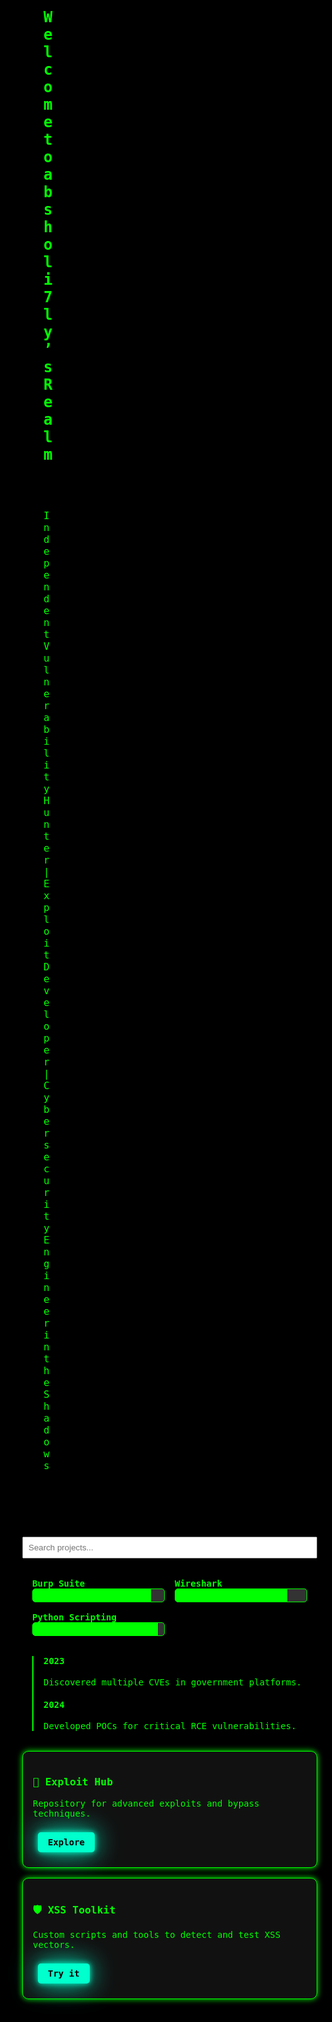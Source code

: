 <!DOCTYPE html><html lang="en">
<head>
  <meta charset="UTF-8">
  <meta name="viewport" content="width=device-width, initial-scale=1.0">
  <title>absholi7ly - Cybersecurity Engineer</title>
  <link rel="stylesheet" href="https://cdnjs.cloudflare.com/ajax/libs/font-awesome/6.4.0/css/all.min.css">
  <link href="https://fonts.googleapis.com/css2?family=Share+Tech+Mono&display=swap" rel="stylesheet">
  <style>
    body {
      margin: 0;
      font-family: 'Share Tech Mono', monospace;
      background-color: #000;
      color: #0f0;
      overflow-x: hidden;
    }
    .matrix {
      position: fixed;
      top: 0;
      left: 0;
      width: 100vw;
      height: 100vh;
      background: black;
      z-index: -1;
    }
    canvas {
      display: block;
    }
    .terminal {
      background-color: rgba(0, 0, 0, 0.8);
      border: 2px solid #0f0;
      padding: 1rem;
      margin: 2rem;
      font-size: 1rem;
      white-space: pre-wrap;
      animation: typing 3s steps(30, end), blink-caret 0.75s step-end infinite;
    }
    @keyframes typing {
      from { width: 0; }
      to { width: 100%; }
    }
    @keyframes blink-caret {
      from, to { border-color: transparent; }
      50% { border-color: #0f0; }
    }
    .btn {
      display: inline-block;
      background: #00ffcc;
      color: #000;
      padding: 0.5rem 1rem;
      margin: 0.5rem;
      text-decoration: none;
      font-weight: bold;
      border-radius: 5px;
      box-shadow: 0 0 10px #00ffcc, 0 0 40px #00ffcc;
    }
    .project-card {
      background: #111;
      padding: 1rem;
      margin: 1rem;
      border: 1px solid #0f0;
      border-radius: 10px;
      box-shadow: 0 0 10px #0f0;
    }
    .skills-grid {
      display: grid;
      grid-template-columns: repeat(auto-fit, minmax(150px, 1fr));
      gap: 1rem;
      margin: 2rem;
    }
    .skill-bar {
      background: #333;
      border: 1px solid #0f0;
      height: 20px;
      border-radius: 5px;
      overflow: hidden;
    }
    .skill-bar-fill {
      height: 100%;
      background: #0f0;
      width: 80%;
    }
    .timeline {
      margin: 2rem;
      border-left: 2px solid #0f0;
      padding-left: 1rem;
    }
    .timeline-entry {
      margin: 1rem 0;
    }
    .search {
      margin: 1rem;
    }
  </style>
</head>
<body>
  <canvas class="matrix"></canvas>  <div class="terminal">
    <h2>Welcome to absholi7ly’s Realm</h2>
    <p>Independent Vulnerability Hunter | Exploit Developer | Cybersecurity Engineer in the Shadows</p>
  </div>  <div class="search">
    <input type="text" placeholder="Search projects..." style="width: 100%; padding: 0.5rem;">
  </div>  <div class="skills-grid">
    <div>
      <strong>Burp Suite</strong>
      <div class="skill-bar"><div class="skill-bar-fill" style="width: 90%"></div></div>
    </div>
    <div>
      <strong>Wireshark</strong>
      <div class="skill-bar"><div class="skill-bar-fill" style="width: 85%"></div></div>
    </div>
    <div>
      <strong>Python Scripting</strong>
      <div class="skill-bar"><div class="skill-bar-fill" style="width: 95%"></div></div>
    </div>
  </div>  <div class="timeline">
    <div class="timeline-entry">
      <h4>2023</h4>
      <p>Discovered multiple CVEs in government platforms.</p>
    </div>
    <div class="timeline-entry">
      <h4>2024</h4>
      <p>Developed POCs for critical RCE vulnerabilities.</p>
    </div>
  </div>  <div class="project-card">
    <h3>🔐 Exploit Hub</h3>
    <p>Repository for advanced exploits and bypass techniques.</p>
    <a href="#" class="btn">Explore</a>
  </div>  <div class="project-card">
    <h3>🛡️ XSS Toolkit</h3>
    <p>Custom scripts and tools to detect and test XSS vectors.</p>
    <a href="#" class="btn">Try it</a>
  </div>  <script>
    // Matrix Effect
    const canvas = document.querySelector("canvas");
    const ctx = canvas.getContext("2d");
    canvas.height = window.innerHeight;
    canvas.width = window.innerWidth;
    const chars = "01";
    const fontSize = 14;
    const columns = canvas.width / fontSize;
    const drops = Array.from({ length: columns }, () => 1);
    function draw() {
      ctx.fillStyle = "rgba(0, 0, 0, 0.05)";
      ctx.fillRect(0, 0, canvas.width, canvas.height);
      ctx.fillStyle = "#0f0";
      ctx.font = `${fontSize}px monospace`;
      for (let i = 0; i < drops.length; i++) {
        const text = chars[Math.floor(Math.random() * chars.length)];
        ctx.fillText(text, i * fontSize, drops[i] * fontSize);
        if (drops[i] * fontSize > canvas.height && Math.random() > 0.975) drops[i] = 0;
        drops[i]++;
      }
    }
    setInterval(draw, 35);

    // Sound Effect on Load
    const sound = new Audio('https://www.soundjay.com/button/beep-07.wav');
    sound.volume = 0.3;
    window.addEventListener('load', () => sound.play());
  </script></body>
</html>

